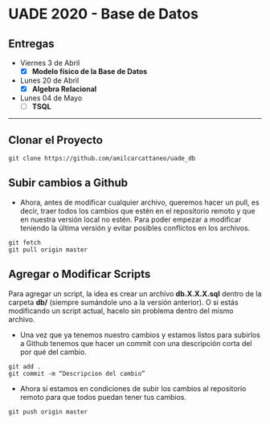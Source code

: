 # UADE 2020 - Base de Datos

## Entregas

- Viernes 3 de Abril 
  - [X] **Modelo físico de la Base de Datos**
- Lunes 20 de Abril 
  - [X] **Algebra Relacional**
- Lunes 04 de Mayo 
  - [ ] **TSQL**

---

## Clonar el Proyecto

`git clone https://github.com/amilcarcattaneo/uade_db`

## Subir cambios a Github

- Ahora, antes de modificar cualquier archivo, queremos hacer un pull, es decir, traer todos los cambios que estén en el repositorio remoto y que en nuestra versión local no estén. Para poder empezar a modificar teniendo la última versión y evitar posibles conflictos en los archivos.

```
git fetch
git pull origin master
```

## Agregar o Modificar Scripts

Para agregar un script, la idea es crear un archivo **db.X.X.X.sql** dentro de la carpeta **db/** (siempre sumándole uno a la versión anterior). O si estás modificando un script actual, hacelo sin problema dentro del mismo archivo.

- Una vez que ya tenemos nuestro cambios y estamos listos para subirlos a Github tenemos que hacer un commit con una descripción corta del por qué del cambio.

```
git add .
git commit -m “Descripcion del cambio”
```

- Ahora sí estamos en condiciones de subir los cambios al repositorio remoto para que todos puedan tener tus cambios.

`git push origin master`

